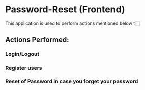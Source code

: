 # Password-Reset (Frontend)

This application is used to perform actions mentioned below 👇🏻

## Actions Performed:
### Login/Logout
### Register users
### Reset of Password in case you forget your password

